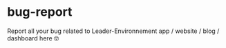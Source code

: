 # bug-report
Report all your bug related to Leader-Environnement app / website / blog / dashboard here 🤓 
